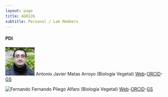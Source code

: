 ```yaml
---
layout: page
title: AGR226
subtitle: Personal / Lab Members
---
```


#### PDI

![Antonio](/fotos/antonio.jpg) Antonio Javier Matas Arroyo (Biología Vegetal) [Web](http://goo.gl/rwRLGT)-[ORCID](http://orcid.org/0000-0003-4348-3930)-[GS](https://scholar.google.es/citations?user=oGQLLGoAAAAJ)

![Fernando](/fotos/fernado.jpg) Fernando Pliego Alfaro (Biología Vegetal) [Web](http://goo.gl/rwRLGT)-[ORCID](http://orcid.org/0000-0003-4348-3930)-[GS](https://scholar.google.es/citations?user=oGQLLGoAAAAJ)


